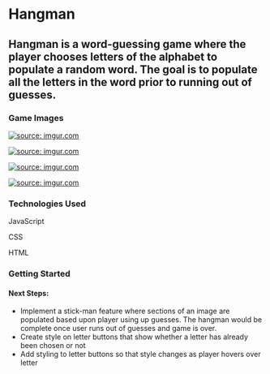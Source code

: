 <h1>Hangman</h1>
<h2>Hangman is a word-guessing game where the player chooses letters of the alphabet to populate a random word. The goal is to populate all the letters in the word prior to running out of guesses.</h2>

<h3>Game Images</h3>
  <p><a href="https://i.imgur.com/RIrn9h7.png"><img src="https://i.imgur.com/RIrn9h7.png" title="source: imgur.com" /></a></p>
  <p><a href="https://i.imgur.com/f98YwT9.png"><img src="https://i.imgur.com/f98YwT9.png" title="source: imgur.com" /></a></p>
  <p><a href="https://i.imgur.com/3SjAXE6.png"><img src="https://i.imgur.com/3SjAXE6.png" title="source: imgur.com" /></a></p>
  <p><a href="https://i.imgur.com/wQwHdV0.png"><img src="https://i.imgur.com/wQwHdV0.png" title="source: imgur.com" /></a></p>

<h3>Technologies Used</h3>
<p>JavaScript</p>
<p>CSS</p>
<p>HTML

<h3>Getting Started</h3>

<h4>Next Steps:</h4>
  <ul>
    <li>Implement a stick-man feature where sections of an image are populated based upon player using up guesses. The hangman would be complete once user runs out of guesses and game is over.</li>
    <li>Create style on letter buttons that show whether a letter has already been chosen or not</li>
    <li>Add styling to letter buttons so that style changes as player hovers over letter</li>
  </ul>
